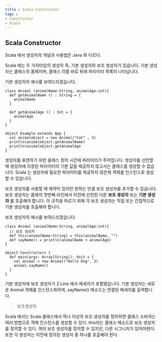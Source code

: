 ```yaml
---
title : Scala Constructor
tags :
- Constructor
- Scala
---
```


## Scala Constructor

Scala 에서 생성자의 개념과 사용법은 Java 와 다르다. 

Scala 에는 두 가지타입의 생성자 즉, 기본 생성자와 보조 생성자가 있습니다. 기본 생성자는 클래스의 몸체이며, 클래스 이름 바로 뒤에 파라미터 목록이 나타납니다.

기본 생성자의 예시를 보여드리겠습니다.

```
class Animal (animalName:String, animalAge:int){
  def getAnimalName () : String = {
    animalName
  }
  
  def getAnimalAge () : Int = {
    animalAge
  }
}

object Example extends App {
  val animalobject = new Animal("Cat" , 3)
  println(animalobject.getAnimalName)
  println(animalobject.getAnimalAge
}
```

생성자를 표현하기 위한 클래스 정의 시간에 파라미터가 주어집니다. 생성자를 선언할 때 생성자에 지정된 파라미터의 기본 값을 제공하지 않고서는 클래스를 생성할 수 없습니다. Scala 는 생성자에 필요한 파라미터를 제공하지 않은채 객체를 인스턴스로 생성할 수 있습니다.

보조 생성자를 사용할 때 제약이 있지만 원하는 만큼 보조 생성자를 추가할 수 있습니다. 보조 생성자는 몸체의 첫번째 라인에서 이전에 선언된 다른 **보조 생성자** 또는 **기본 생성자** 를 호출해야 합니다. 이 규칙을 따르기 위해 각 보조 생성자는 직접 또는 간접적으로 기본 생성자를 호출해야 합니다.

보조 생성자의 예시를 보여드리겠습니다.

```
class Animal (animalName:String, animalAge:int){
  // 보조 생성자
  def this(animalName:String) = this(animalName, "")
  def sayName() = println(animalName + animalAge)
}

object Constructors {
  def main(args: Array[String]): Unit = {
    val animal = new Animal("Hello Dog", 3)
    animal.sayName()
  }
}
```

기본 생성자에 보조 생성자가 2 Line 에서 메세지가 포함됐습니다. 기본 생성자는 새로운 Animal 객체를 인스턴스화하며, sayName() 메소드는 연결된 메세지를 출력합니다.

> 보조생성자

Scala 에서는 Scala 클래스에서 하나 이상의 보조 생성자를 정의하면 클래스 소비자는 여러 방법으로 객체 인스턴스를 생성할 수 있다. this라는 클래스 메소드로 보조 생성자를 정의할 수 있다. 여러 보조 생성자를 정의할 수 있지만, 다른 시그니처가 있어야한다. 또한 각 생성자는 이전에 정의된 생성자 중 하나를 호출해야 한다.